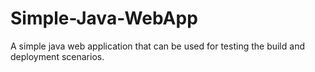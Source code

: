 # Simple-Java-WebApp
A simple java web application that can be used for testing the build and deployment scenarios.
